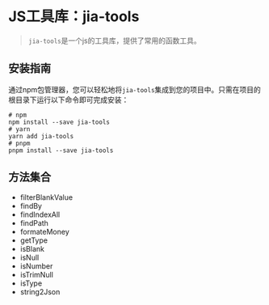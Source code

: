 # JS工具库：jia-tools

> `jia-tools`是一个js的工具库，提供了常用的函数工具。

## 安装指南

通过npm包管理器，您可以轻松地将`jia-tools`集成到您的项目中。只需在项目的根目录下运行以下命令即可完成安装：

``` shell
# npm
npm install --save jia-tools
# yarn
yarn add jia-tools
# pnpm
pnpm install --save jia-tools
```

## 方法集合

- filterBlankValue
- findBy
- findIndexAll
- findPath
- formateMoney
- getType
- isBlank
- isNull
- isNumber
- isTrimNull
- isType
- string2Json